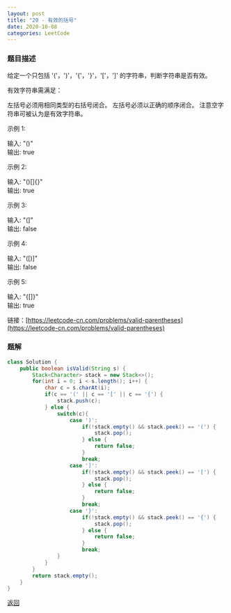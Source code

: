 ```yaml
---
layout: post
title: "20 - 有效的括号"
date: 2020-10-08
categories: LeetCode
---
```


### **题目描述**
给定一个只包括 '('，')'，'{'，'}'，'['，']' 的字符串，判断字符串是否有效。

有效字符串需满足：

左括号必须用相同类型的右括号闭合。
左括号必须以正确的顺序闭合。
注意空字符串可被认为是有效字符串。

示例 1:

输入: "()"  
输出: true  

示例 2:

输入: "()[]{}"  
输出: true  

示例 3:

输入: "(]"  
输出: false  

示例 4:

输入: "([)]"  
输出: false  

示例 5:

输入: "{[]}"  
输出: true


链接：[https://leetcode-cn.com/problems/valid-parentheses](https://leetcode-cn.com/problems/valid-parentheses)



### **题解**
``` java
class Solution {
    public boolean isValid(String s) {
        Stack<Character> stack = new Stack<>();
        for(int i = 0; i < s.length(); i++) {
            char c = s.charAt(i);
            if(c == '(' || c == '[' || c == '{') {
                stack.push(c);
            } else {
                switch(c){
                    case ')': 
                        if(!stack.empty() && stack.peek() == '(') {
                            stack.pop();
                        } else {
                            return false;
                        }
                        break;
                    case ']':
                        if(!stack.empty() && stack.peek() == '[') {
                            stack.pop();
                        } else {
                            return false;
                        }
                        break;
                    case '}':
                        if(!stack.empty() && stack.peek() == '{') {
                            stack.pop();
                        } else {
                            return false;
                        }
                        break;
                }
            }
        }
        return stack.empty();
    }
}
```


[返回](https://maxwell-blog.cn/leetcode/2020/10/08/leetcode.html)